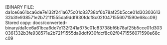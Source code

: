 [BINARY FILE: da1ce6a61bca6de7e132f241a675c01c83738bf6b78af25b5cce01d3030361332b3fe938571e2b721f1555da9ddf930fdcf8c02f0471556071590e68cc09]
Stored copy: docs/converted-binary/da1ce6a61bca6de7e132f241a675c01c83738bf6b78af25b5cce01d3030361332b3fe938571e2b721f1555da9ddf930fdcf8c02f0471556071590e68cc09
